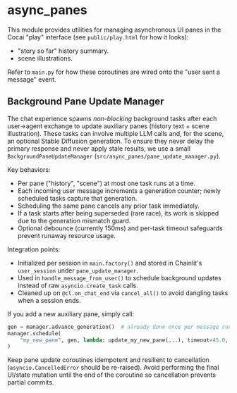 # async_panes

This module provides utilities for managing asynchronous UI panes in the Cocai  "play" interface (see `public/play.html` for how it looks):

* "story so far" history summary.
* scene illustrations.

Refer to `main.py` for how these coroutines are wired onto the "user sent a message" event.

## Background Pane Update Manager

The chat experience spawns *non-blocking* background tasks after each
user→agent exchange to update auxiliary panes (history text + scene
illustration). These tasks can involve multiple LLM calls and, for the
scene, an optional Stable Diffusion generation. To ensure they never
delay the primary response and never apply stale results, we use a small
`BackgroundPaneUpdateManager` (`src/async_panes/pane_update_manager.py`).

Key behaviors:

* Per pane ("history", "scene") at most one task runs at a time.
* Each incoming user message increments a generation counter; newly
  scheduled tasks capture that generation.
* Scheduling the same pane cancels any prior task immediately.
* If a task starts after being superseded (rare race), its work is
  skipped due to the generation mismatch guard.
* Optional debounce (currently 150ms) and per-task timeout safeguards
  prevent runaway resource usage.

Integration points:

* Initialized per session in `main.factory()` and stored in
  Chainlit's `user_session` under `pane_update_manager`.
* Used in `handle_message_from_user()` to schedule background updates
  instead of raw `asyncio.create_task` calls.
* Cleaned up on `@cl.on_chat_end` via `cancel_all()` to avoid dangling
  tasks when a session ends.

If you add a new auxiliary pane, simply call:

```python
gen = manager.advance_generation()  # already done once per message currently
manager.schedule(
    "my_new_pane", gen, lambda: update_my_new_pane(...), timeout=45.0, debounce=0.15
)
```

Keep pane update coroutines idempotent and resilient to cancellation
(`asyncio.CancelledError` should be re-raised). Avoid performing the
final UI/state mutation until the end of the coroutine so cancellation
prevents partial commits.
